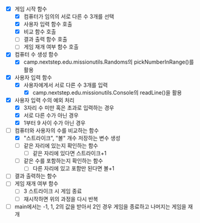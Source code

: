 - [x] 게임 시작 함수
    - [x] 컴퓨터가 임의의 서로 다른 수 3개를 선택
    - [x] 사용자 입력 함수 호출
    - [x] 비교 함수 호출
    - [ ] 결과 출력 함수 호출
    - [ ] 게임 재개 여부 함수 호출
- [x] 컴퓨터 수 생성 함수
    - [x] camp.nextstep.edu.missionutils.Randoms의 pickNumberInRange()를 활용
- [x] 사용자 입력 함수
    - [x] 사용자에게서 서로 다른 수 3개를 입력
        - [x] camp.nextstep.edu.missionutils.Console의 readLine()을 활용
- [x] 사용자 입력 수의 예외 처리
    - [x] 3자리 수 미만 혹은 초과로 입력하는 경우
    - [x] 서로 다른 수가 아닌 경우
    - [x] 1부터 9 사이 수가 아닌 경우
- [ ] 컴퓨터와 사용자의 수를 비교하는 함수
    - [x] "스트라이크", "볼" 개수 저장하는 변수 생성
    - [ ] 같은 자리에 있는지 확인하는 함수
        - [ ] 같은 자리에 있다면 스트라이크+1
    - [ ] 같은 수를 포함하는지 확인하는 함수
        - [ ] 다른 자리에 있고 포함만 된다면 볼+1
- [ ] 결과 출력하는 함수
- [ ] 게임 재개 여부 함수
    - [ ] 3 스트라이크 시 게임 종료
    - [ ] 재시작하면 위의 과정을 다시 반복
- [ ] main에서는 -1, 1, 2의 값을 받아서 2인 경우 게임을 종료하고 나머지는 게임을 재개
